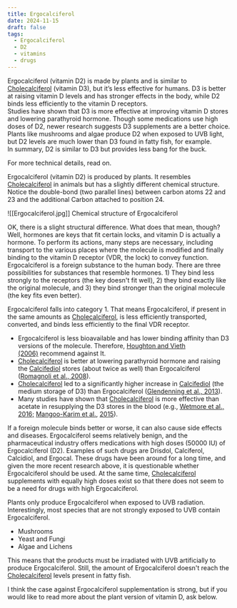 ```yaml
---
title: Ergocalciferol
date: 2024-11-15
draft: false
tags:
  - Ergocalciferol
  - D2
  - vitamins
  - drugs
---
```


Ergocalciferol (vitamin D2) is made by plants and is similar to [Cholecalciferol](calciol) (vitamin D3), but it’s less effective for humans. D3 is better at raising vitamin D levels and has stronger effects in the body, while D2 binds less efficiently to the vitamin D receptors.  
Studies have shown that D3 is more effective at improving vitamin D stores and lowering parathyroid hormone. Though some medications use high doses of D2, newer research suggests D3 supplements are a better choice. Plants like mushrooms and algae produce D2 when exposed to UVB light, but D2 levels are much lower than D3 found in fatty fish, for example.  
In summary, D2 is similar to D3 but provides less bang for the buck.

For more technical details, read on.

Ergocalciferol (vitamin D2) is produced by plants. It resembles [Cholecalciferol](calciol) in animals but has a slightly different chemical structure. Notice the double-bond (two parallel lines) between carbon atoms 22 and 23 and the additional Carbon attached to position 24.

![[Ergocalciferol.jpg]]
Chemical structure of Ergocalciferol


OK, there is a slight structural difference. What does that mean, though? Well, hormones are keys that fit certain locks, and vitamin D is actually a hormone. To perform its actions, many steps are necessary, including transport to the various places where the molecule is modified and finally binding to the vitamin D receptor (VDR, the lock) to convey function. Ergocalciferol is a foreign substance to the human body. There are three possibilities for substances that resemble hormones. 1) They bind less strongly to the receptors (the key doesn't fit well), 2) they bind exactly like the original molecule, and 3) they bind stronger than the original molecule (the key fits even better).

Ergocalciferol falls into category 1. That means Ergocalciferol, if present in the same amounts as [Cholecalciferol](calciol), is less efficiently transported, converted, and binds less efficiently to the final VDR receptor.

- Ergocalciferol is less bioavailable and has lower binding affinity than D3 versions of the molecule. Therefore, [Houghton and Vieth (2006)](https://doi.org/10.1093/ajcn%2f84.4.694) recommend against It.
- [Cholecalciferol](calciol) is better at lowering parathyroid hormone and raising the [Calcifediol](calcifediol) stores (about twice as well) than Ergocalciferol ([Romagnoli et al., 2008](https://doi.org/10.1210/jc.2008-0350)).
- [Cholecalciferol](calciol) led to a significantly higher increase in [Calcifediol](calcifediol) (the medium storage of D3) than Ergocalciferol ([Glendenning et al., 2013](https://doi.org/10.1016/j.bone.2013.06.012)).
- Many studies have shown that [Cholecalciferol](calciol) is more effective than acetate in resupplying the D3 stores in the blood (e.g., [Wetmore et al., 2016;](https://doi.org/10.1017/s000711451600427x) [Mangoo-Karim et al.](https://doi.org/10.1159/000430813), [2015](https://doi.org/10.1159/000430813)).

If a foreign molecule binds better or worse, it can also cause side effects and diseases. Ergocalciferol seems relatively benign, and the pharmaceutical industry offers medications with high doses (50000 IU) of Ergocalciferol (D2). Examples of such drugs are Drisdol, Calciferol, Calcidiol, and Ergocal. These drugs have been around for a long time, and given the more recent research above, it is questionable whether Ergocalciferol should be used. At the same time, [Cholecalciferol](calciol) supplements with equally high doses exist so that there does not seem to be a need for drugs with high Ergocalciferol.

Plants only produce Ergocalciferol when exposed to UVB radiation. Interestingly, most species that are not strongly exposed to UVB contain Ergocalciferol.

- Mushrooms
- Yeast and Fungi
- Algae and Lichens

This means that the products must be irradiated with UVB artificially to produce Ergocalciferol. Still, the amount of Ergocalciferol doesn't reach the [Cholecalciferol](calciol) levels present in fatty fish.

I think the case against Ergocalciferol supplementation is strong, but if you would like to read more about the plant version of vitamin D, ask below.